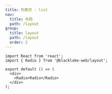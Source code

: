 ```yaml
---
title: 列表页 - list
nav:
  title: 布局
  path: /layout
group:
  title: layout
  path: /layout
  order: 2
---
```


```tsx
import React from 'react';
import { Radio } from '@blacklake-web/layout';

export default () => (
  <div>
    <Radio>Radio</Radio>
  </div>
);
```

<!-- <API /> -->
